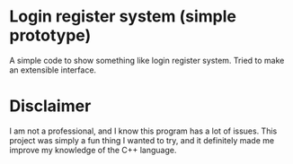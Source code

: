 <h1><a ...section link code />Login register system (simple prototype)</h1>
A simple code to show something like login register system. Tried to make an extensible interface.
<h1><a ...section link code />Disclaimer</h1>
I am not a professional, and I know this program has a lot of issues.
This project was simply a fun thing I wanted to try, and it definitely made me improve my knowledge of the C++ language.
